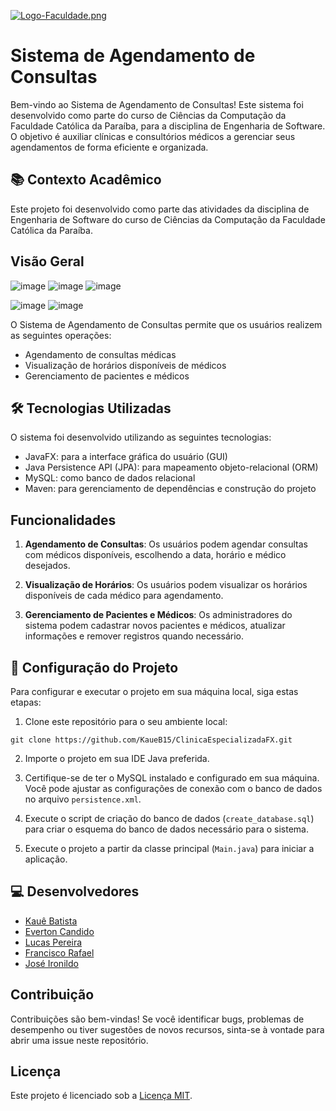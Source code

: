 [![Logo-Faculdade.png](https://i.postimg.cc/4N1rNt4P/Logo-Faculdade.png)](https://postimg.cc/crrDFvnt)
# Sistema de Agendamento de Consultas

Bem-vindo ao Sistema de Agendamento de Consultas! Este sistema foi desenvolvido como parte do curso de Ciências da Computação da Faculdade Católica da Paraíba, para a disciplina de Engenharia de Software. O objetivo é auxiliar clínicas e consultórios médicos a gerenciar seus agendamentos de forma eficiente e organizada.

## 📚 Contexto Acadêmico

Este projeto foi desenvolvido como parte das atividades da disciplina de Engenharia de Software do curso de Ciências da Computação da Faculdade Católica da Paraíba.

## Visão Geral
![image](https://github.com/KaueB15/ClinicaEspecializadaFX/assets/134158119/98f2ca7c-c4e1-482e-ba8b-f1656c4e59a9) ![image](https://github.com/KaueB15/ClinicaEspecializadaFX/assets/134158119/6405d17e-d3af-4ce0-abcc-97bb0a6f1867) ![image](https://github.com/KaueB15/ClinicaEspecializadaFX/assets/134158119/cf283d6a-71a5-4d4a-9206-b79976c86b67)

 ![image](https://github.com/KaueB15/ClinicaEspecializadaFX/assets/134158119/f15f8dde-0631-4d2c-a6bf-23cfebc3b22e) ![image](https://github.com/KaueB15/ClinicaEspecializadaFX/assets/134158119/3804a027-c20a-4f0a-96e0-b0047c31ba9a)






O Sistema de Agendamento de Consultas permite que os usuários realizem as seguintes operações:

- Agendamento de consultas médicas
- Visualização de horários disponíveis de médicos
- Gerenciamento de pacientes e médicos

## 🛠️ Tecnologias Utilizadas

O sistema foi desenvolvido utilizando as seguintes tecnologias:

- JavaFX: para a interface gráfica do usuário (GUI)
- Java Persistence API (JPA): para mapeamento objeto-relacional (ORM)
- MySQL: como banco de dados relacional
- Maven: para gerenciamento de dependências e construção do projeto

## Funcionalidades

1. **Agendamento de Consultas**: Os usuários podem agendar consultas com médicos disponíveis, escolhendo a data, horário e médico desejados.

2. **Visualização de Horários**: Os usuários podem visualizar os horários disponíveis de cada médico para agendamento.

3. **Gerenciamento de Pacientes e Médicos**: Os administradores do sistema podem cadastrar novos pacientes e médicos, atualizar informações e remover registros quando necessário.

## 🚀 Configuração do Projeto

Para configurar e executar o projeto em sua máquina local, siga estas etapas:

1. Clone este repositório para o seu ambiente local:

```
git clone https://github.com/KaueB15/ClinicaEspecializadaFX.git
```

2. Importe o projeto em sua IDE Java preferida.

3. Certifique-se de ter o MySQL instalado e configurado em sua máquina. Você pode ajustar as configurações de conexão com o banco de dados no arquivo `persistence.xml`.

4. Execute o script de criação do banco de dados (`create_database.sql`) para criar o esquema do banco de dados necessário para o sistema.

5. Execute o projeto a partir da classe principal (`Main.java`) para iniciar a aplicação.

## 💻 Desenvolvedores

- <a href="https://github.com/KaueB15">Kauê Batista</a>
- <a href="https://github.com/evertonc15">Everton Candido</a>
- <a href="https://github.com/lukaspersy">Lucas Pereira</a>
- <a href="https://github.com/KokinFR">Francisco Rafael</a>
- <a href="https://github.com/JIJunior22">José Ironildo</a>

## Contribuição

Contribuições são bem-vindas! Se você identificar bugs, problemas de desempenho ou tiver sugestões de novos recursos, sinta-se à vontade para abrir uma issue neste repositório.

## Licença

Este projeto é licenciado sob a [Licença MIT](LICENSE).
